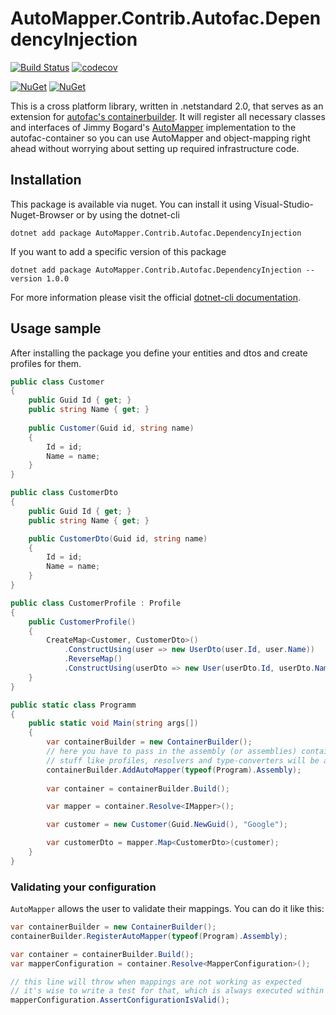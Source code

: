 # AutoMapper.Contrib.Autofac.DependencyInjection

[![Build Status](https://travis-ci.com/alsami/AutoMapper.Contrib.Autofac.DependencyInjection.svg?branch=main)](https://travis-ci.com/alsami/AutoMapper.Contrib.Autofac.DependencyInjection)
[![codecov](https://codecov.io/gh/alsami/AutoMapper.Contrib.Autofac.DependencyInjection/branch/main/graph/badge.svg)](https://codecov.io/gh/alsami/AutoMapper.Contrib.Autofac.DependencyInjection)

[![NuGet](https://img.shields.io/nuget/dt/AutoMapper.Contrib.Autofac.DependencyInjection.svg)](https://www.nuget.org/packages/AutoMapper.Contrib.Autofac.DependencyInjection) 
[![NuGet](https://img.shields.io/nuget/vpre/AutoMapper.Contrib.Autofac.DependencyInjection.svg)](https://www.nuget.org/packages/AutoMapper.Contrib.Autofac.DependencyInjection)

This is a cross platform library, written in .netstandard 2.0, that serves as an extension for [autofac's containerbuilder](https://autofac.org/).
It will register all necessary classes and interfaces of Jimmy Bogard's [AutoMapper](https://github.com/AutoMapper/AutoMapper) implementation to the autofac-container 
so you can use AutoMapper and object-mapping right ahead without worrying about setting up required infrastructure code.

## Installation

This package is available via nuget. You can install it using Visual-Studio-Nuget-Browser or by using the dotnet-cli

```
dotnet add package AutoMapper.Contrib.Autofac.DependencyInjection
```

If you want to add a specific version of this package

```
dotnet add package AutoMapper.Contrib.Autofac.DependencyInjection --version 1.0.0
```

For more information please visit the official [dotnet-cli documentation](https://docs.microsoft.com/en-us/dotnet/core/tools/dotnet-add-package).

## Usage sample

After installing the package you define your entities and dtos and create profiles for them.

```csharp
public class Customer
{
	public Guid Id { get; }
	public string Name { get; }
	
	public Customer(Guid id, string name)
	{
		Id = id;
		Name = name;
	}
}

public class CustomerDto
{
	public Guid Id { get; }
	public string Name { get; }

	public CustomerDto(Guid id, string name)
	{
		Id = id;
		Name = name;
	}
}

public class CustomerProfile : Profile 
{
	public CustomerProfile()
	{
		CreateMap<Customer, CustomerDto>()
			.ConstructUsing(user => new UserDto(user.Id, user.Name))
			.ReverseMap()
			.ConstructUsing(userDto => new User(userDto.Id, userDto.Name));
	}
}

public static class Programm
{
	public static void Main(string args[])
	{
		var containerBuilder = new ContainerBuilder();
		// here you have to pass in the assembly (or assemblies) containing AutoMapper types
		// stuff like profiles, resolvers and type-converters will be added by this function
		containerBuilder.AddAutoMapper(typeof(Program).Assembly);
		
		var container = containerBuilder.Build();

		var mapper = container.Resolve<IMapper>();

		var customer = new Customer(Guid.NewGuid(), "Google");

		var customerDto = mapper.Map<CustomerDto>(customer);
	}
}
```

### Validating your configuration

`AutoMapper` allows the user to validate their mappings. You can do it like this:

```csharp
var containerBuilder = new ContainerBuilder();
containerBuilder.RegisterAutoMapper(typeof(Program).Assembly);

var container = containerBuilder.Build();
var mapperConfiguration = container.Resolve<MapperConfiguration>();

// this line will throw when mappings are not working as expected
// it's wise to write a test for that, which is always executed within a CI pipeline for your project.
mapperConfiguration.AssertConfigurationIsValid();
```
